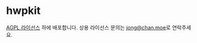 # hwpkit

[AGPL 라이선스](https://www.gnu.org/licenses/agpl-3.0.en.html) 하에 배포합니다.
상용 라이선스 문의는 <jong@chan.moe>로 연락주세요.
